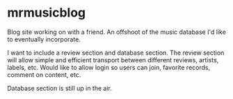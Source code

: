 # mrmusicblog
Blog site working on with a friend. An offshoot of the music database I'd like to eventually incorporate.

I want to include a review section and database section. The review section will allow simple and efficient transport
between different reviews, artists, labels, etc. Would like to allow login so users can join, favorite records,
comment on content, etc.

Database section is still up in the air.
